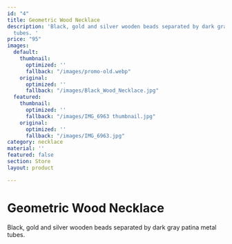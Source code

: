 ```yaml
---
id: "4"
title: Geometric Wood Necklace
description: 'Black, gold and silver wooden beads separated by dark gray patina metal
  tubes. '
price: "95"
images:
  default:
    thumbnail:
      optimized: ''
      fallback: "/images/promo-old.webp"
    original:
      optimized: ''
      fallback: "/images/Black_Wood_Necklace.jpg"
  featured:
    thumbnail:
      optimized: ''
      fallback: "/images/IMG_6963 thumbnail.jpg"
    original:
      optimized: ''
      fallback: "/images/IMG_6963.jpg"
category: necklace
material: ''
featured: false
section: Store
layout: product

---
```

# Geometric Wood Necklace

Black, gold and silver wooden beads separated by dark gray patina metal tubes.
